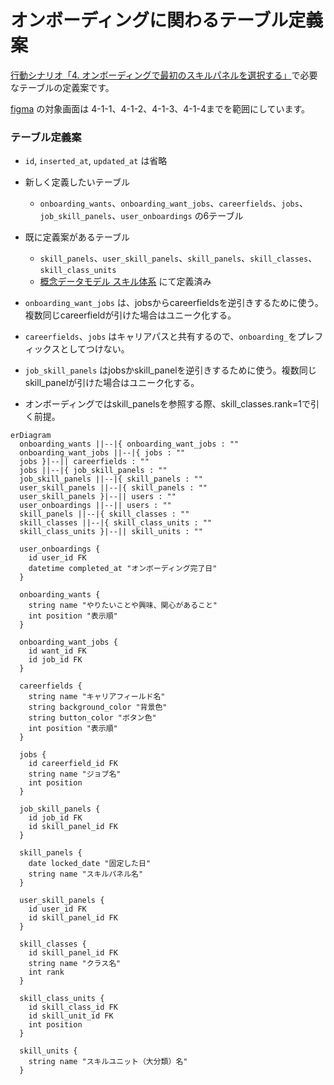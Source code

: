 # オンボーディングに関わるテーブル定義案
[行動シナリオ「4. オンボーディングで最初のスキルパネルを選択する」](https://docs.google.com/spreadsheets/d/161ai6d8-26adTub9nlOtpVAfTmPt9NQp4--q68G0WZo/edit#gid=458681671)で必要なテーブルの定義案です。

[figma](https://www.figma.com/file/q9SVY4YWjijOrgsQtJjlD6/Bright?type=design&node-id=627-3632&mode=design&t=aO8asUN6kiZ0xGCq-0) の対象画面は
4-1-1、4-1-2、4-1-3、4-1-4までを範囲にしています。

### テーブル定義案

- `id`, `inserted_at`, `updated_at` は省略
- 新しく定義したいテーブル
  - `onboarding_wants`、`onboarding_want_jobs`、`careerfields`、`jobs`、`job_skill_panels`、`user_onboardings` の6テーブル
- 既に定義案があるテーブル
  - `skill_panels`、`user_skill_panels`、`skill_panels`、`skill_classes`、`skill_class_units`
  - [概念データモデル スキル体系](https://github.com/bright-org/bright/blob/develop/docs/conceptual_schemas/skills.md) にて定義済み

- `onboarding_want_jobs` は、jobsからcareerfieldsを逆引きするために使う。複数同じcareerfieldが引けた場合はユニーク化する。
- `careerfields`、`jobs` はキャリアパスと共有するので、`onboarding_`をプレフィックスとしてつけない。
- `job_skill_panels` はjobsかskill_panelを逆引きするために使う。複数同じskill_panelが引けた場合はユニーク化する。
- オンボーディングではskill_panelsを参照する際、skill_classes.rank=1で引く前提。

```mermaid
erDiagram
  onboarding_wants ||--|{ onboarding_want_jobs : ""
  onboarding_want_jobs ||--|{ jobs : ""
  jobs }|--|| careerfields : ""
  jobs ||--|{ job_skill_panels : ""
  job_skill_panels ||--|{ skill_panels : ""
  user_skill_panels ||--|{ skill_panels : ""
  user_skill_panels }|--|| users : ""
  user_onboardings ||--|| users : ""
  skill_panels ||--|{ skill_classes : ""
  skill_classes ||--|{ skill_class_units : ""
  skill_class_units }|--|| skill_units : ""

  user_onboardings {
    id user_id FK
    datetime completed_at "オンボーディング完了日"
  }

  onboarding_wants {
    string name "やりたいことや興味、関心があること"
    int position "表示順"
  }

  onboarding_want_jobs {
    id want_id FK
    id job_id FK
  }

  careerfields {
    string name "キャリアフィールド名"
    string background_color "背景色"
    string button_color "ボタン色"
    int position "表示順"
  }

  jobs {
    id careerfield_id FK
    string name "ジョブ名"
    int position
  }

  job_skill_panels {
    id job_id FK
    id skill_panel_id FK
  }

  skill_panels {
    date locked_date "固定した日"
    string name "スキルパネル名"
  }

  user_skill_panels {
    id user_id FK
    id skill_panel_id FK
  }

  skill_classes {
    id skill_panel_id FK
    string name "クラス名"
    int rank
  }

  skill_class_units {
    id skill_class_id FK
    id skill_unit_id FK
    int position
  }

  skill_units {
    string name "スキルユニット（大分類）名"
  }

```

